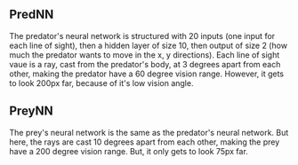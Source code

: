 PredNN
--------------

The predator's neural network is structured with 20 inputs (one input for each
line of sight), then a hidden layer of size 10, then output of size 2 (how much the
predator wants to move in the x, y directions). Each line of sight vaue is a ray, cast
from the predator's body, at 3 degrees apart from each other, making the predator have
a 60 degree vision range. However, it gets to look 200px far, because of it's low
vision angle.

PreyNN
--------------

The prey's neural network is the same as the predator's neural network. But here, the
rays are cast 10 degrees apart from each other, making the prey have a 200 degree vision
range. But, it only gets to look 75px far.